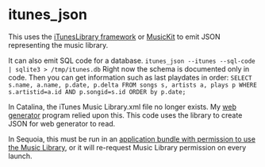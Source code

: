 # itunes_json
This uses the [iTunesLibrary framework](https://developer.apple.com/documentation/ituneslibrary) or [MusicKit](https://developer.apple.com/musickit/) to emit JSON representing the music library.

It can also emit SQL code for a database. `itunes_json --itunes --sql-code | sqlite3 > /tmp/itunes.db` Right now the schema is documented only in code. Then you can get information such as last playdates in order: `SELECT s.name, a.name, p.date, p.delta FROM songs s, artists a, plays p WHERE s.artistid=a.id AND p.songid=s.id ORDER by p.date;`

In Catalina, the iTunes Music Library.xml file no longer exists. My [web generator](https://github.com/bolsinga/web_generator) program relied upon this. This code uses the library to create JSON for web generator to read. 

In Sequoia, this must be run in an [application bundle with permission to use the Music Library](https://github.com/bolsinga/iTunesJson), or it will re-request Music Library permission on every launch.

